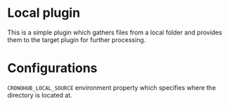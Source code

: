 # Local plugin

This is a simple plugin which gathers files from a local folder and provides
them to the target plugin for further processing.

# Configurations

`CRONOHUB_LOCAL_SOURCE` environment property which specifies where the directory
is located at.